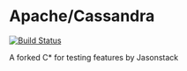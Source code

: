
# Apache/Cassandra

[![Build Status](https://travis-ci.org/jasonstack/cassandra.png?branch=trunk)](https://travis-ci.org/jasonstack/cassandra)

A forked C* for testing features by Jasonstack
